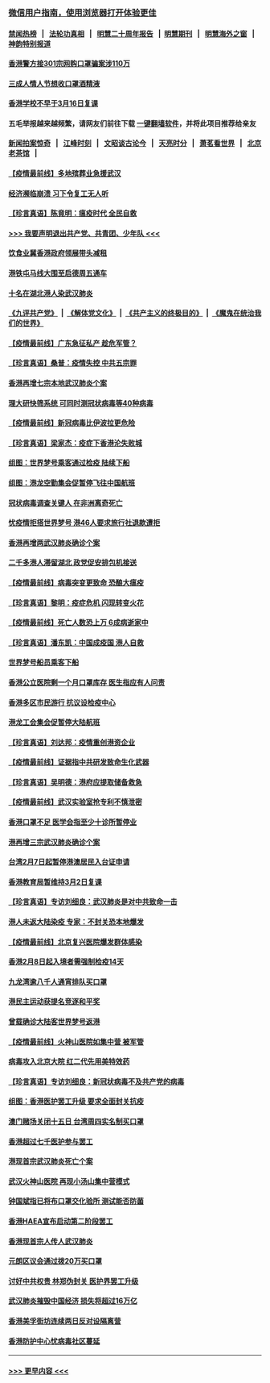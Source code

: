 ### [微信用户指南，使用浏览器打开体验更佳](https://github.com/gfw-breaker/banned-news1/blob/master/indexes/wechat-guide.md?t=0)
#### [禁闻热榜](热点新闻.md?t=0)  &nbsp;&nbsp;|&nbsp;&nbsp; [法轮功真相](https://github.com/gfw-breaker/truth/blob/master/README.md?t=0) &nbsp;&nbsp;|&nbsp;&nbsp; [明慧二十周年报告](https://github.com/gfw-breaker/mh-reports/blob/master/README.md?t=0) &nbsp;&nbsp;|&nbsp;&nbsp;[明慧期刊](https://github.com/gfw-breaker/mh-qikan) &nbsp;&nbsp;|&nbsp;&nbsp; [明慧海外之窗](https://github.com/gfw-breaker/mh-news/blob/master/README.md?t=0) &nbsp;&nbsp;|&nbsp;&nbsp; [神韵特别报道](https://github.com/gfw-breaker/mh-news/blob/master/shenyun.md?t=0)
#### [香港警方接301宗网购口罩骗案涉110万](../pages/nsc415/n11867572.md?t=02141522) 
#### [三成人情人节想收口罩酒精液](../pages/nsc415/n11867523.md?t=02141522) 
#### [香港学校不早于3月16日复课](../pages/nsc415/n11867498.md?t=02141522) 
#### 五毛举报越来越频繁，请网友们前往下载 [一键翻墙软件](https://github.com/gfw-breaker/ssr-accounts)，并将此项目推荐给亲友
#### [新闻拍案惊奇](https://github.com/gfw-breaker/banned-news1/blob/master/pages/link4.md) &nbsp;&nbsp;|&nbsp;&nbsp; [江峰时刻](https://github.com/gfw-breaker/banned-news1/blob/master/pages/link4.md) &nbsp;&nbsp;|&nbsp;&nbsp; [文昭谈古论今](https://github.com/gfw-breaker/banned-news1/blob/master/pages/link4.md) &nbsp;&nbsp;|&nbsp;&nbsp; [天亮时分](https://github.com/gfw-breaker/banned-news1/blob/master/pages/link4.md) &nbsp;&nbsp;|&nbsp;&nbsp; [萧茗看世界](https://github.com/gfw-breaker/banned-news1/blob/master/pages/link4.md) &nbsp;&nbsp;|&nbsp;&nbsp; [北京老茶馆](https://github.com/gfw-breaker/banned-news1/blob/master/pages/link4.md) &nbsp;&nbsp;|&nbsp;&nbsp; 
#### [【疫情最前线】多地殡葬业急援武汉](../pages/nsc415/n11866914.md?t=02141522) 
#### [经济濒临崩溃 习下令复工无人听](../pages/nsc415/n11867269.md?t=02141522) 
#### [【珍言真语】陈竟明：瘟疫时代 全民自救](../pages/nsc415/n11866765.md?t=02141522) 
#### [>>> 我要声明退出共产党、共青团、少年队 <<<](https://github.com/begood0513/goodnews/blob/master/quit/letter.md) 
#### [饮食业冀香港政府领展带头减租](../pages/nsc415/n11864876.md?t=02141522) 
#### [港铁屯马线大围至启德周五通车](../pages/nsc415/n11864842.md?t=02141522) 
#### [十名在湖北港人染武汉肺炎](../pages/nsc415/n11864807.md?t=02141522) 
#### [《九评共产党》](https://github.com/begood0513/9ping.md/blob/master/README.md) &nbsp;|&nbsp; [《解体党文化》](../../../../jtdwh.md/blob/master/README.md)  &nbsp;|&nbsp; [《共产主义的终极目的》](../../../../gczydzjmd.md/blob/master/README.md) &nbsp;|&nbsp; [《魔鬼在统治我们的世界》](../../../../mgztzwmdsj.md/blob/master/README.md) 
#### [【疫情最前线】广东急征私产 趁危军管？](../pages/nsc415/n11864205.md?t=02141522) 
#### [【珍言真语】桑普：疫情失控 中共五宗罪](../pages/nsc415/n11864157.md?t=02141522) 
#### [香港再增七宗本地武汉肺炎个案](../pages/nsc415/n11862405.md?t=02141522) 
#### [理大研快筛系统 可同时测冠状病毒等40种病毒](../pages/nsc415/n11862376.md?t=02141522) 
#### [【疫情最前线】新冠病毒比伊波拉更危险](../pages/nsc415/n11862199.md?t=02141522) 
#### [【珍言真语】梁家杰：疫症下香港沦失败城](../pages/nsc415/n11861588.md?t=02141522) 
#### [组图：世界梦号乘客通过检疫 陆续下船](../pages/nsc415/n11858302.md?t=02141522) 
#### [组图：港龙空勤集会促暂停飞往中国航班](../pages/nsc415/n11858190.md?t=02141522) 
#### [冠状病毒调查关键人 在非洲离奇死亡](../pages/nsc415/n11859798.md?t=02141522) 
#### [忧疫情拒搭世界梦号 港46人要求旅行社退款遭拒](../pages/nsc415/n11859849.md?t=02141522) 
#### [香港再增两武汉肺炎确诊个案](../pages/nsc415/n11859833.md?t=02141522) 
#### [二千多港人滞留湖北 政党促安排包机接送](../pages/nsc415/n11859831.md?t=02141522) 
#### [【疫情最前线】病毒突变更致命 恐酿大瘟疫](../pages/nsc415/n11859604.md?t=02141522) 
#### [【珍言真语】黎明：疫症危机 闪现转变火花](../pages/nsc415/n11859199.md?t=02141522) 
#### [【疫情最前线】死亡人数恐上万 6成病逝家中](../pages/nsc415/n11856687.md?t=02141522) 
#### [【珍言真语】潘东凯：中国成疫国 港人自救](../pages/nsc415/n11856962.md?t=02141522) 
#### [世界梦号船员乘客下船](../pages/nsc415/n11856883.md?t=02141522) 
#### [香港公立医院剩一个月口罩库存 医生指应有人问责](../pages/nsc415/n11856875.md?t=02141522) 
#### [香港多区市民游行 抗议设检疫中心](../pages/nsc415/n11856866.md?t=02141522) 
#### [港龙工会集会促暂停大陆航班](../pages/nsc415/n11856840.md?t=02141522) 
#### [【珍言真语】刘达邦：疫情重创港资企业](../pages/nsc415/n11854274.md?t=02141522) 
#### [【疫情最前线】证据指中共研发致命生化武器](../pages/nsc415/n11853087.md?t=02141522) 
#### [【珍言真语】吴明德：港府应提取储备救急](../pages/nsc415/n11852734.md?t=02141522) 
#### [【疫情最前线】武汉实验室抢专利不慎泄密](../pages/nsc415/n11850310.md?t=02141522) 
#### [香港口罩不足 医学会指至少十诊所暂停业](../pages/nsc415/n11850301.md?t=02141522) 
#### [港再增三宗武汉肺炎确诊个案](../pages/nsc415/n11850328.md?t=02141522) 
#### [台湾2月7日起暂停港澳居民入台证申请](../pages/nsc415/n11850304.md?t=02141522) 
#### [香港教育局暂维持3月2日复课](../pages/nsc415/n11850260.md?t=02141522) 
#### [【珍言真语】专访刘细良：武汉肺炎是对中共致命一击](../pages/nsc415/n11849934.md?t=02141522) 
#### [港人未返大陆染疫 专家：不封关恐本地爆发](../pages/nsc415/n11848021.md?t=02141522) 
#### [【疫情最前线】北京复兴医院爆发群体感染](../pages/nsc415/n11847626.md?t=02141522) 
#### [香港2月8日起入境者需强制检疫14天](../pages/nsc415/n11847658.md?t=02141522) 
#### [九龙湾逾八千人通宵排队买口罩](../pages/nsc415/n11847647.md?t=02141522) 
#### [港民主运动获提名竞逐和平奖](../pages/nsc415/n11847633.md?t=02141522) 
#### [曾载确诊大陆客世界梦号返港](../pages/nsc415/n11847608.md?t=02141522) 
#### [【疫情最前线】火神山医院如集中营 被军管](../pages/nsc415/n11847524.md?t=02141522) 
#### [病毒攻入北京大院 红二代先用美特效药](../pages/nsc415/n11847427.md?t=02141522) 
#### [【珍言真语】专访刘细良：新冠状病毒不及共产党的病毒](../pages/nsc415/n11847164.md?t=02141522) 
#### [组图：香港医护罢工升级 要求全面封关抗疫](../pages/nsc415/n11844107.md?t=02141522) 
#### [澳门赌场关闭十五日 台湾周四实名制买口罩](../pages/nsc415/n11845083.md?t=02141522) 
#### [香港超过七千医护参与罢工](../pages/nsc415/n11845051.md?t=02141522) 
#### [港现首宗武汉肺炎死亡个案](../pages/nsc415/n11844998.md?t=02141522) 
#### [武汉火神山医院 再现小汤山集中营模式](../pages/nsc415/n11844763.md?t=02141522) 
#### [钟国斌指已将布口罩交化验所 测试能否防菌](../pages/nsc415/n11842783.md?t=02141522) 
#### [香港HAEA宣布启动第二阶段罢工](../pages/nsc415/n11842723.md?t=02141522) 
#### [香港现首宗人传人武汉肺炎](../pages/nsc415/n11842766.md?t=02141522) 
#### [元朗区议会通过拨20万买口罩](../pages/nsc415/n11842754.md?t=02141522) 
#### [讨好中共权贵 林郑伪封关 医护界罢工升级](../pages/nsc415/n11842359.md?t=02141522) 
#### [武汉肺炎摧毁中国经济 损失将超过16万亿](../pages/nsc415/n11839723.md?t=02141522) 
#### [香港美孚街坊连续两日反对设隔离营](../pages/nsc415/n11839962.md?t=02141522) 
#### [香港防护中心忧病毒社区蔓延](../pages/nsc415/n11839933.md?t=02141522) 

----
#### [ >>> 更早内容 <<< ](../indexes/nsc415-earlier.md)
